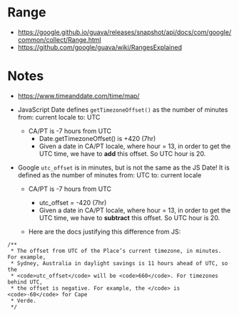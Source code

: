 # Range

- https://google.github.io/guava/releases/snapshot/api/docs/com/google/common/collect/Range.html
- https://github.com/google/guava/wiki/RangesExplained

# Notes

- https://www.timeanddate.com/time/map/

- JavaScript Date defines `getTimezoneOffset()` as the number of minutes
  from: current locale
  to: UTC

  - CA/PT is -7 hours from UTC
    - Date.getTimezoneOffset() is +420 (7hr)
    - Given a date in CA/PT locale, where hour = 13, in order to get the UTC
      time, we have to **add** this offset. So UTC hour is 20.

- Google `utc_offset` is in minutes, but is not the same as the JS Date! It is
  defined as the number of minutes
  from: UTC
  to: current locale

  - CA/PT is -7 hours from UTC

    - utc_offset = -420 (7hr)
    - Given a date in CA/PT locale, where hour = 13, in order to get the UTC
      time, we have to **subtract** this offset. So UTC hour is 20.

  - Here are the docs justifying this difference from JS:

```
/**
 * The offset from UTC of the Place’s current timezone, in minutes. For example,
 * Sydney, Australia in daylight savings is 11 hours ahead of UTC, so the
 * <code>utc_offset</code> will be <code>660</code>. For timezones behind UTC,
 * the offset is negative. For example, the </code> is <code>-60</code> for Cape
 * Verde.
 */
```
